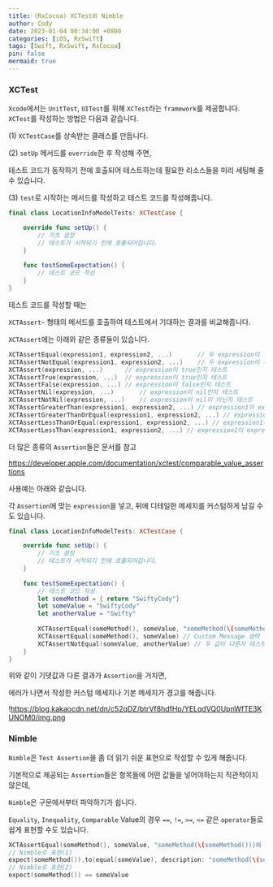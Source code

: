 ```yaml
---
title: (RxCocoa) XCTest와 Nimble
author: Cody
date: 2023-01-04 00:34:00 +0800
categories: [iOS, RxSwift]
tags: [Swift, RxSwift, RxCocoa]
pin: false
mermaid: true
---
```



### XCTest
`Xcode`에서는 `UnitTest`, `UITest`를 위해 `XCTest`라는 `framework`를 제공합니다.  
`XCTest`를 작성하는 방법은 다음과 같습니다.

(1) `XCTestCase`를 상속받는 클래스를 만듭니다.

(2) `setUp` 메서드를 `override`한 후 작성해 주면,

테스트 코드가 동작하기 전에 호출되어 테스트하는데 필요한 리소스들을 미리 세팅해 줄 수 있습니다.

(3) `test`로 시작하는 메서드를 작성하고 테스트 코드를 작성해줍니다.

```swift
final class LocationInfoModelTests: XCTestCase {

    override func setUp() {
        // 기초 설정
        // 테스트가 시작되기 전에 호출되어집니다.
    }
    
    func testSomeExpectation() {
        // 테스트 코드 작성
    }
}
```

테스트 코드를 작성할 때는

`XCTAssert~` 형태의 메서드를 호출하여 테스트에서 기대하는 결과를 비교해줍니다.

`XCTAssert`에는 아래와 같은 종류들이 있습니다.

```swift
XCTAssertEqual(expression1, expression2, ...)       // 두 expression이 같은지 테스트
XCTAssertNotEqual(expression1, expression2, ...)    // 두 expression이 다른지 테스트
XCTAssert(expression, ...)      // expression이 true인지 테스트
XCTAssertTrue(expression, ...)  // expression이 true인지 테스트
XCTAssertFalse(expression, ...) // expression이 false인지 테스트
XCTAssertNil(expression, ...)       // expression이 nil인지 테스트
XCTAssertNotNil(expression, ...)    // expression이 nil이 아닌지 테스트
XCTAssertGreaterThan(expression1, expression2, ...) // expression1이 expression2보다 큰지 테스트
XCTAssertGreaterThanOrEqual(expression1, expression2, ...) // expression1이 expression2보다 크거나 같은지 테스트
XCTAssertLessThanOrEqual(expression1, expression2, ...) // expression1이 expression2보다 작거나 같은지 테스트
XCTAssertLessThan(expression1, expression2, ...) // expression1이 expression2보다 작은지 테스트
```

더 많은 종류의 `Assertion`들은 문서를 참고

https://developer.apple.com/documentation/xctest/comparable_value_assertions

사용예는 아래와 같습니다.

각 `Assertion`에 맞는 `expression`을 넣고, 뒤에 디테일한 메세지를 커스텀하게 남길 수도 있습니다.

```swift
final class LocationInfoModelTests: XCTestCase {

    override func setUp() {
        // 기초 설정
        // 테스트가 시작되기 전에 호출되어집니다.
    }
    
    func testSomeExpectation() {
        // 테스트 코드 작성
        let someMethod = { return "SwiftyCody"}
        let someValue = "SwiftyCody"
        let anotherValue = "Swifty"
        
        XCTAssertEqual(someMethod(), someValue, "someMethod(\(someMethod()))와 someValue(\(someValue))의 값이 같아야 합니다.") // 두 값이 같은지 테스트
        XCTAssertEqual(someMethod(), someValue) // Custom Message 생략
        XCTAssertNotEqual(someValue, anotherValue) // 두 값이 다른지 테스트
    }
}
```

위와 같이 기댓값과 다른 결과가 `Assertion`을 거치면,

에러가 나면서 작성한 커스텀 메세지나 기본 메세지가 경고를 해줍니다.

!https://blog.kakaocdn.net/dn/c52qDZ/btrVf8hdfHp/YELqdVQ0UpnWfTE3KUNOM0/img.png

### Nimble

`Nimble`은 `Test Assertion`을 좀 더 읽기 쉬운 표현으로 작성할 수 있게 해줍니다.

기본적으로 제공되는 `Assertion`들은 항목들에 어떤 값들을 넣어야하는지 직관적이지 않은데,

`Nimble`은 구문에서부터 파악하기가 쉽니다.

`Equality`, `Inequality`, `Comparable` Value의 경우 `==`, `!=`, `>=`, `<=` 같은 `operator`들로 쉽게 표현할 수도 있습니다.

```swift
XCTAssertEqual(someMethod(), someValue, "someMethod(\(someMethod()))와 someValue(\(someValue))의 값이 같아야 합니다.") // 두 값이 같은지 테스트
// Nimble로 표현(1)
expect(someMethod()).to(equal(someValue), description: "someMethod(\(someMethod()))와 someValue(\(someValue))의 값이 같아야 합니다.")
// Nimble로 표현(2)
expect(someMethod()) == someValue
```